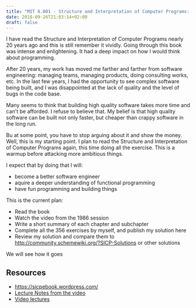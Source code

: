 ```yaml
---
title: "MIT 6.001 - Structure and Interpretation of Computer Programs: Notes and solutions"
date: 2018-09-26T21:03:14+02:00
draft: false
---
```


I have read the Structure and Interpretation of Computer Programs nearly 20 years ago and this is still remember it vividly. Going through this book was intense and enlightening. It had a deep impact on how I would think about programming.

After 20 years, my work has moved me farther and farther from software engineering: managing teams, managing products, doing consulting works, etc. In the last few years, I had the opportunity to see complex software being built, and I was disappointed at the lack of quality and the level of bugs in the code base.

Many seems to think that building high quality software takes more time and can't be afforded. I refuse to believe that. My belief is that high quality software can be built not only faster, but cheaper than crappy software in the long run.

Bu at some point, you have to stop arguing about it and show the money. Well, this is my starting point. I plan to read the Structure and Interpretation of Computer Programs again, this time doing all the exercise. This is a warmup before attacking more ambitious things.

I expect that by doing that I will:

- become a better software engineer
- aquire a deeper understanding of functional programming
- have fun programming and building things

This is the current plan:

- Read the book
- Watch the video from the 1986 session
- Write a short summary of each chapter and subchapter
- Complete all the 356 exercises by myself, and publish my solution here
- Review my solution and compare them to http://community.schemewiki.org/?SICP-Solutions or other solutions

We will see how it goes

## Resources

- https://sicpebook.wordpress.com/
- [Lecture Notes from the video](https://ocw.mit.edu/courses/electrical-engineering-and-computer-science/6-001-structure-and-interpretation-of-computer-programs-spring-2005/lecture-notes/)
- [Video lectures](https://ocw.mit.edu/courses/electrical-engineering-and-computer-science/6-001-structure-and-interpretation-of-computer-programs-spring-2005/video-lectures/)
